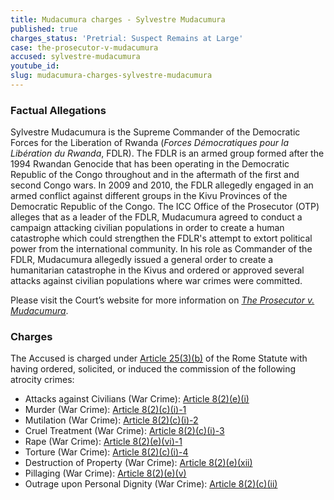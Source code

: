 ```yaml
---
title: Mudacumura charges - Sylvestre Mudacumura
published: true
charges_status: 'Pretrial: Suspect Remains at Large'
case: the-prosecutor-v-mudacumura
accused: sylvestre-mudacumura
youtube_id:
slug: mudacumura-charges-sylvestre-mudacumura
---
```



### Factual Allegations

Sylvestre Mudacumura is the Supreme Commander of the Democratic Forces for the Liberation of Rwanda (*Forces D&eacute;mocratiques pour la Lib&eacute;ration du Rwanda*, FDLR). The FDLR is an armed group formed after the 1994 Rwandan Genocide that has been operating in the Democratic Republic of the Congo throughout and in the aftermath of the first and second Congo wars. In 2009 and 2010, the FDLR allegedly engaged in an armed conflict against different groups in the Kivu Provinces of the Democratic Republic of the Congo. The ICC Office of the Prosecutor (OTP) alleges that as a leader of the FDLR, Mudacumura agreed to conduct a campaign attacking civilian populations in order to create a human catastrophe which could strengthen the FDLR's attempt to extort political power from the international community. In his role as Commander of the FDLR, Mudacumura allegedly issued a general order to create a humanitarian catastrophe in the Kivus and ordered or approved several attacks against civilian populations where war crimes were committed.

Please visit the Court’s website for more information on *[The Prosecutor v. Mudacumura](https://www.icc-cpi.int/drc/mudacumura)*.

### Charges

The Accused is charged under [Article 25(3)(b)](http://www.casematrixnetwork.org/case-m/klamberg-commentary/rome-statute/#c1198) of the Rome Statute with having ordered, solicited, or induced the commission of the following atrocity crimes:

* Attacks against Civilians (War Crime):&nbsp;[Article 8(2)(e)(i)](http://www.casematrixnetwork.org/cmn-knowledge-hub/klamberg-commentary/elements-of-crime/#c2367)
* Murder (War Crime):&nbsp;[Article 8(2)(c)(i)-1](http://www.casematrixnetwork.org/cmn-knowledge-hub/klamberg-commentary/elements-of-crime/#c2359)
* Mutilation (War Crime):&nbsp;[Article 8(2)(c)(i)-2](http://www.casematrixnetwork.org/cmn-knowledge-hub/klamberg-commentary/elements-of-crime/#c2360)
* Cruel Treatment (War Crime):&nbsp;[Article 8(2)(c)(i)-3](http://www.casematrixnetwork.org/cmn-knowledge-hub/klamberg-commentary/elements-of-crime/#c2361)
* Rape (War Crime):&nbsp;[Article 8(2)(e)(vi)-1](http://www.casematrixnetwork.org/cmn-knowledge-hub/klamberg-commentary/elements-of-crime/#c2372)
* Torture (War Crime):&nbsp;[Article 8(2)(c)(i)-4](http://www.casematrixnetwork.org/cmn-knowledge-hub/klamberg-commentary/elements-of-crime/#c2362)
* Destruction of Property (War Crime):&nbsp;[Article 8(2)(e)(xii)](http://www.casematrixnetwork.org/cmn-knowledge-hub/klamberg-commentary/elements-of-crime/#c2384)
* Pillaging (War Crime):&nbsp;[Article 8(2)(e)(v)](http://www.casematrixnetwork.org/cmn-knowledge-hub/klamberg-commentary/elements-of-crime/#c2371)
* Outrage upon Personal Dignity (War Crime):&nbsp;[Article 8(2)(c)(ii)](http://www.casematrixnetwork.org/cmn-knowledge-hub/klamberg-commentary/elements-of-crime/#c2363)